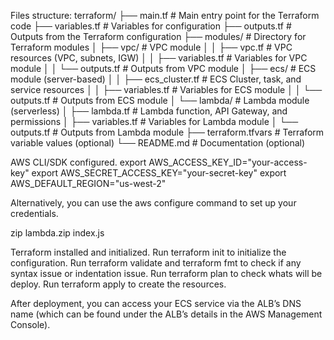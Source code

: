 Files structure:
terraform/
├── main.tf                   # Main entry point for the Terraform code
├── variables.tf              # Variables for configuration
├── outputs.tf                # Outputs from the Terraform configuration
├── modules/                  # Directory for Terraform modules
│   ├── vpc/                  # VPC module
│   │   ├── vpc.tf            # VPC resources (VPC, subnets, IGW)
│   │   ├── variables.tf      # Variables for VPC module
│   │   └── outputs.tf        # Outputs from VPC module
│   ├── ecs/                  # ECS module (server-based)
│   │   ├── ecs_cluster.tf    # ECS Cluster, task, and service resources
│   │   ├── variables.tf      # Variables for ECS module
│   │   └── outputs.tf        # Outputs from ECS module
│   └── lambda/               # Lambda module (serverless)
│       ├── lambda.tf         # Lambda function, API Gateway, and permissions
│       ├── variables.tf      # Variables for Lambda module
│       └── outputs.tf        # Outputs from Lambda module
├── terraform.tfvars          # Terraform variable values (optional)
└── README.md                 # Documentation (optional)

AWS CLI/SDK configured. 
export AWS_ACCESS_KEY_ID="your-access-key"
export AWS_SECRET_ACCESS_KEY="your-secret-key"
export AWS_DEFAULT_REGION="us-west-2"

Alternatively, you can use the aws configure command to set up your credentials.

zip lambda.zip index.js 

Terraform installed and initialized. 
Run terraform init to initialize the configuration.
Run terraform validate and terraform fmt to check if any syntax issue or indentation issue.
Run terraform plan to check whats will be deploy.
Run terraform apply to create the resources.

After deployment, you can access your ECS service via the ALB’s DNS name (which can be found under the ALB’s details in the AWS Management Console).
